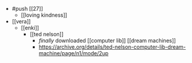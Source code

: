 - #push [[27]]
  - [[loving kindness]]
- [[vera]]
  - [[enki]]
    - [[ted nelson]]
      - *finally* downloaded [[computer lib]] [[dream machines]]
      - https://archive.org/details/ted-nelson-computer-lib-dream-machine/page/n1/mode/2up
